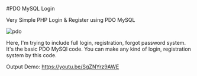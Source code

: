 #PDO MySQL Login

Very Simple PHP Login &amp; Register using PDO MySQL

![pdo](https://cloud.githubusercontent.com/assets/13184472/15992457/d6f7c5dc-30ee-11e6-844c-958712281490.png)

Here, I'm trying to include full login, registration, forgot password system. It's the basic PDO MySQl code. You can make any kind of login, registration system by this code.

Output Demo: https://youtu.be/SgZNYrz9AWE
